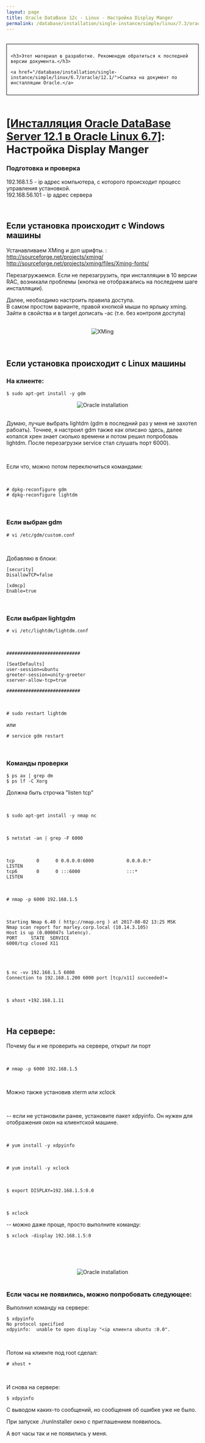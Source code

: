 ```yaml
---
layout: page
title: Oracle DataBase 12c - Linux - Настройка Display Manger
permalink: /database/installation/single-instance/simple/linux/7.3/oracle/12.2/setup-display-manager/
---
```



<br/>

<div style="padding:10px; border:thin solid black;">

	<h3>Этот материал в разработке. Рекомендую обратиться к последней версии документа.</h3>

    <a href="/database/installation/single-instance/simple/linux/6.7/oracle/12.1/">Ссылка на документ по инсталляции Oracle.</a>

</div>

<br/>

# <a href="/database/installation/single-instance/simple/linux/6.7/oracle/12.1/">[Инсталляция Oracle DataBase Server 12.1 в Oracle Linux 6.7]</a>: Настройка Display Manger



### Подготовка и проверка

192.168.1.5 -  ip адрес компьютера, с которого происходит процесс управления установкой.<br/>
192.168.56.101 - ip адрес сервера<br/>



<br/>

## Если установка происходит с Windows машины

Устанавливаем XMing и доп шрифты. :<br/>
http://sourceforge.net/projects/xming/<br/>
http://sourceforge.net/projects/xming/files/Xming-fonts/

Перезагружаемся. Если не перезагрузить, при инсталляции в 10 версии RAC, возникали проблемы (кнопка не отображались на последнем шаге инсталляции).

Далее, необходимо настроить правила доступа.<br/>
В самом простом варианте, правой кнопкой мыши по ярлыку xming. Зайти в свойства и в target дописать -ac (т.е. без контроля доступа)

<br/>

<div align="center">
    <img src="http://img.oradba.net/img/oracle/database/simple/12.1/XMing.png" border="0" alt="XMing">
</div>



<br/>


<br/>

## Если установка происходит с Linux машины


### На клиенте:

	$ sudo apt-get install -y gdm


<div align="center">
    <img src="http://img.oradba.net/img/oracle/database/simple/11.2/gdm.png" border="0" alt="Oracle installation">
</div>


<br/>

Думаю, лучше выбрать lightdm  (gdm в последний раз у меня не захотел рабоать). Точнее, я настроил gdm также как описано здесь, далее копался хрен знает сколько времени и потом решил попробоваь lightdm. После перезагрузки service стал слушать порт 6000).

<br/>

Если что, можно потом переключиться командами:

<br/>

    # dpkg-reconfigure gdm
    # dpkg-reconfigure lightdm

<br/>

### Если выбран gdm

	# vi /etc/gdm/custom.conf

<br/>

Добавляю в блоки:

    [security]
    DisallowTCP=false

    [xdmcp]
    Enable=true

<br/>

### Если выбран lightgdm


	# vi /etc/lightdm/lightdm.conf

<br/>

	###########################

	[SeatDefaults]
	user-session=ubuntu
	greeter-session=unity-greeter
	xserver-allow-tcp=true

	###########################


<!--
<br/>

Возможно, что достаточно перестартовать сервисы командами:

    # service gdm status

    # service gdm restart (или уже даже # service gdm3 restart)

<br/>

Если выбран lightdm

    # service gdm lightgdm

Если не поможет, то: -->

<br/>

    # sudo restart lightdm


или

    # service gdm restart

<br/>

### Команды проверки

    $ ps ax | grep dm
    $ ps lf -C Xorg


Должна быть строчка "listen tcp"


<br/>

	$ sudo apt-get install -y nmap nc

<br/>

	$ netstat -an | grep -F 6000

<br/>

	tcp        0      0 0.0.0.0:6000            0.0.0.0:*               LISTEN
	tcp6       0      0 :::6000                 :::*                    LISTEN


<br/>

	# nmap -p 6000 192.168.1.5

<br/>

    Starting Nmap 6.40 ( http://nmap.org ) at 2017-08-02 13:25 MSK
    Nmap scan report for marley.corp.local (10.14.3.105)
    Host is up (0.000047s latency).
    PORT     STATE  SERVICE
    6000/tcp closed X11

<br/>

<!--
    $ sudo ufw disable

<br/>

	Starting Nmap 5.21 ( http://nmap.org ) at 2013-08-18 04:13 MSK
	Nmap scan report for 192.168.1.5
	Host is up (0.000044s latency).
	PORT     STATE SERVICE
	6000/tcp open  X11 -->


<br/>

	$ nc -vv 192.168.1.5 6000
	Connection to 192.168.1.200 6000 port [tcp/x11] succeeded!=


<br/>

	$ xhost +192.168.1.11


<br/>

## На сервере:


Почему бы и не проверить на сервере, открыт ли порт

<br/>

	# nmap -p 6000 192.168.1.5


<br/>

Можно также установив xterm или xclock

<br/>


-- если не установили ранее, установите пакет xdpyinfo. Он нужен для отображения окон на клиентской машине.

<br/>

	# yum install -y xdpyinfo

<br/>

	# yum install -y xclock

<br/>

	$ export DISPLAY=192.168.1.5:0.0

<br/>

	$ xclock

-- можно даже проще, просто выполните команду:

	$ xclock -display 192.168.1.5:0

<br/><br/>

<br/>

<div align="center">
    <img src="http://img.oradba.net/img/oracle/database/simple/11.2/xclock.png" border="0" alt="Oracle installation">
</div>

<br/>

### Если часы не появились, можно попробовать следующее:


Выполнил команду на сервере:

    $ xdpyinfo
    No protocol specified
    xdpyinfo:  unable to open display "<ip клиента ubuntu :0.0".


<br/>

Потом на клиенте под root сделал:

    # xhost +

<br/>

И снова на сервере:

    $ xdpyinfo

С выводом каких-то сообщений, но сообщения об ошибке уже не было.


При запуске  ./runInstaller окно с приглашением появилось.

А вот часы так и не появились у меня.
